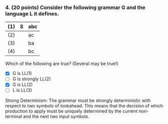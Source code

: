 ### 4. (20 points) Consider the following grammar G and the language L it defines.

| (1) | S   | abc |
| ---: | :---: | :--- |
| (2) |     | ac  |
| (3) |     | ba  |
| (4) |     | bc  |
Which of the following are true? (Several may be true!)
- [x] G is LL(1)
- [ ] G is strongly LL(2)
- [x] G is LL(2)
- [ ] L is LL(3)

Strong Determinism: The grammar must be strongly deterministic with respect to two symbols of lookahead. This means that the decision of which production to apply must be uniquely determined by the current non-terminal and the next two input symbols.

